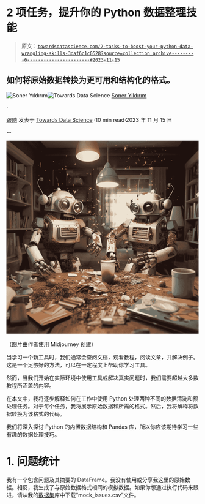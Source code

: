 # 2 项任务，提升你的 Python 数据整理技能

> 原文：[`towardsdatascience.com/2-tasks-to-boost-your-python-data-wrangling-skills-3daf6c1c0528?source=collection_archive---------6-----------------------#2023-11-15`](https://towardsdatascience.com/2-tasks-to-boost-your-python-data-wrangling-skills-3daf6c1c0528?source=collection_archive---------6-----------------------#2023-11-15)

## 如何将原始数据转换为更可用和结构化的格式。

[](https://sonery.medium.com/?source=post_page-----3daf6c1c0528--------------------------------)![Soner Yıldırım](https://sonery.medium.com/?source=post_page-----3daf6c1c0528--------------------------------)[](https://towardsdatascience.com/?source=post_page-----3daf6c1c0528--------------------------------)![Towards Data Science](https://towardsdatascience.com/?source=post_page-----3daf6c1c0528--------------------------------) [Soner Yıldırım](https://sonery.medium.com/?source=post_page-----3daf6c1c0528--------------------------------)

·

[跟随](https://medium.com/m/signin?actionUrl=https%3A%2F%2Fmedium.com%2F_%2Fsubscribe%2Fuser%2F2cf6b549448&operation=register&redirect=https%3A%2F%2Ftowardsdatascience.com%2F2-tasks-to-boost-your-python-data-wrangling-skills-3daf6c1c0528&user=Soner+Y%C4%B1ld%C4%B1r%C4%B1m&userId=2cf6b549448&source=post_page-2cf6b549448----3daf6c1c0528---------------------post_header-----------) 发表于 [Towards Data Science](https://towardsdatascience.com/?source=post_page-----3daf6c1c0528--------------------------------) ·10 min read·2023 年 11 月 15 日

--

[](https://medium.com/m/signin?actionUrl=https%3A%2F%2Fmedium.com%2F_%2Fbookmark%2Fp%2F3daf6c1c0528&operation=register&redirect=https%3A%2F%2Ftowardsdatascience.com%2F2-tasks-to-boost-your-python-data-wrangling-skills-3daf6c1c0528&source=-----3daf6c1c0528---------------------bookmark_footer-----------)![](img/b5fe9b41518066881b6754622542b13b.png)

（图片由作者使用 Midjourney 创建）

当学习一个新工具时，我们通常会查阅文档，观看教程，阅读文章，并解决例子。这是一个足够好的方法，可以在一定程度上帮助你学习工具。

然而，当我们开始在实际环境中使用工具或解决真实问题时，我们需要超越大多数教程所涵盖的内容。

在本文中，我将逐步解释如何在工作中使用 Python 处理两种不同的数据清洗和预处理任务。对于每个任务，我将展示原始数据和所需的格式。然后，我将解释将数据转换为该格式的代码。

我们将深入探讨 Python 的内置数据结构和 Pandas 库，所以你应该期待学习一些有趣的数据处理技巧。

# 1\. 问题统计

我有一个包含问题及其摘要的 DataFrame。我没有使用或分享我这里的原始数据。相反，我生成了与原始数据格式相同的模拟数据。如果你想通过执行代码来跟进，请从我的[数据集](https://github.com/SonerYldrm/datasets)库中下载“mock_issues.csv”文件。
